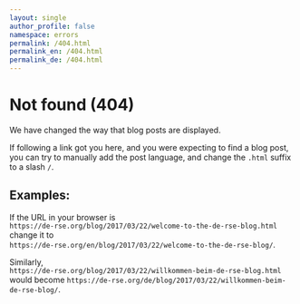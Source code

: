 ```yaml
---
layout: single
author_profile: false
namespace: errors
permalink: /404.html
permalink_en: /404.html
permalink_de: /404.html
---
```


# Not found (404)

We have changed the way that blog posts are displayed.

If following a link got you here, and you were expecting to find a blog post, you can try to manually add the post language, and change the `.html` suffix to a slash `/`.

## Examples:

If the URL in your browser is  
`https://de-rse.org/blog/2017/03/22/welcome-to-the-de-rse-blog.html`  
change it to  
`https://de-rse.org/en/blog/2017/03/22/welcome-to-the-de-rse-blog/`.

Similarly,  
`https://de-rse.org/blog/2017/03/22/willkommen-beim-de-rse-blog.html`  
would become
`https://de-rse.org/de/blog/2017/03/22/willkommen-beim-de-rse-blog/`.
